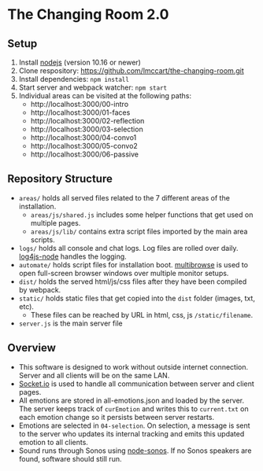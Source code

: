 # The Changing Room 2.0

## Setup
1. Install [nodejs](https://nodejs.org/) (version 10.16 or newer)
2. Clone respository: https://github.com/lmccart/the-changing-room.git
3. Install dependencies: `npm install`
4. Start server and webpack watcher: `npm start`
5. Individual areas can be visited at the following paths:
   - http://localhost:3000/00-intro
   - http://localhost:3000/01-faces
   - http://localhost:3000/02-reflection
   - http://localhost:3000/03-selection
   - http://localhost:3000/04-convo1
   - http://localhost:3000/05-convo2
   - http://localhost:3000/06-passive

## Repository Structure
* `areas/` holds all served files related to the 7 different areas of the installation.
  - `areas/js/shared.js` includes some helper functions that get used on multiple pages.
  - `areas/js/lib/` contains extra script files imported by the main area scripts.
* `logs/` holds all console and chat logs. Log files are rolled over daily. [log4js-node](https://github.com/log4js-node/log4js-node) handles the logging.
* `automate/` holds script files for installation boot. [multibrowse](https://github.com/foxxyz/multibrowse) is used to open full-screen browser windows over multiple monitor setups.
* `dist/` holds the served html/js/css files after they have been compiled by webpack.
* `static/` holds static files that get copied into the `dist` folder (images, txt, etc).
  - These files can be reached by URL in html, css, js `/static/filename`.
* `server.js` is the main server file


## Overview
* This software is designed to work without outside internet connection. Server and all clients will be on the same LAN.
* [Socket.io](http://socket.io/) is used to handle all communication between server and client pages.
* All emotions are stored in all-emotions.json and loaded by the server. The server keeps track of `curEmotion` and writes this to `current.txt` on each emotion change so it persists between server restarts.
* Emotions are selected in `04-selection`. On selection, a message is sent to the server who updates its internal tracking and emits this updated emotion to all clients.
* Sound runs through Sonos using [node-sonos](https://github.com/bencevans/node-sonos#readme). If no Sonos speakers are found, software should still run.